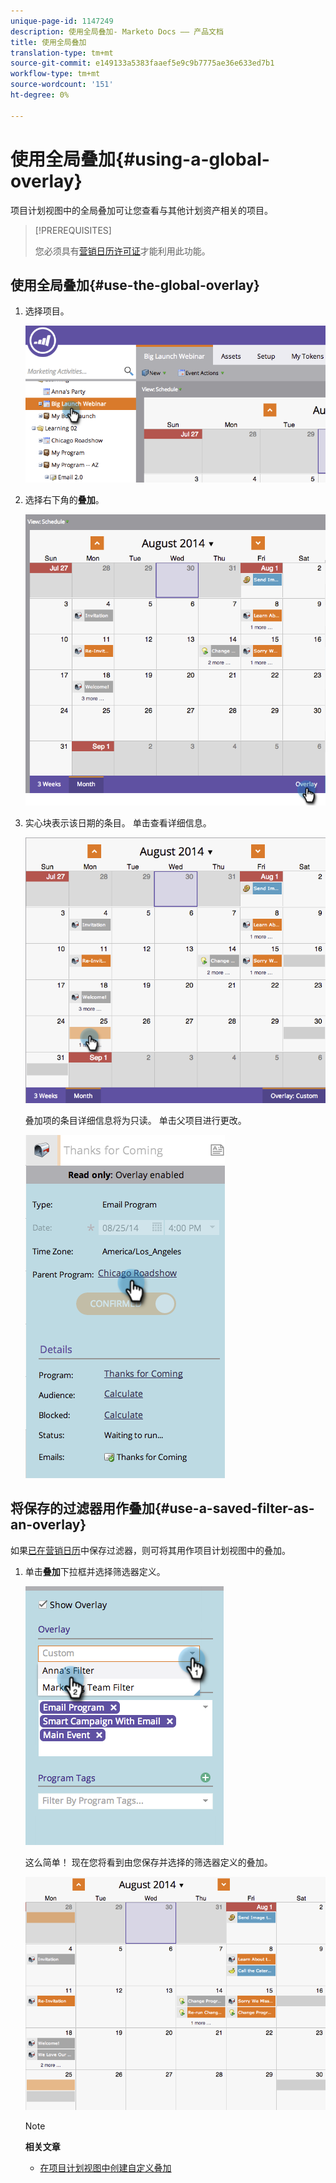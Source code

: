 ```yaml
---
unique-page-id: 1147249
description: 使用全局叠加- Marketo Docs —— 产品文档
title: 使用全局叠加
translation-type: tm+mt
source-git-commit: e149133a5383faaef5e9c9b7775ae36e633ed7b1
workflow-type: tm+mt
source-wordcount: '151'
ht-degree: 0%

---
```



# 使用全局叠加{#using-a-global-overlay}

项目计划视图中的全局叠加可让您查看与其他计划资产相关的项目。

>[!PREREQUISITES]
>
>您必须具有[营销日历许可证](../../../../product-docs/core-marketo-concepts/marketing-calendar/understanding-the-calendar/issue-revoke-a-marketing-calendar-license.md)才能利用此功能。

## 使用全局叠加{#use-the-global-overlay}

1. 选择项目。

   ![](assets/image2014-9-24-10-16-4.png)

1. 选择右下角的&#x200B;**叠加**。

   ![](assets/image2014-9-24-10-3a16-3a9.png)

1. 实心块表示该日期的条目。 单击查看详细信息。

   ![](assets/image2014-9-24-10-3a16-3a14.png)

   叠加项的条目详细信息将为只读。 单击父项目进行更改。

   ![](assets/image2014-9-24-10-3a16-3a19.png)

## 将保存的过滤器用作叠加{#use-a-saved-filter-as-an-overlay}

如果[已在营销日历](../../../../product-docs/core-marketo-concepts/marketing-calendar/working-with-the-calendar/saving-a-filter-definition-in-the-marketing-calendar.md)中保存过滤器，则可将其用作项目计划视图中的叠加。

1. 单击&#x200B;**叠加**&#x200B;下拉框并选择筛选器定义。

   ![](assets/image2014-9-24-10-3a16-3a26.png)

   这么简单！ 现在您将看到由您保存并选择的筛选器定义的叠加。

   ![](assets/image2014-9-24-10-3a16-3a31.png)

   >[!NOTE]
   >
   >**相关文章**
   >
   >    
   >    
   >    * [在项目计划视图中创建自定义叠加](creating-custom-overlays-in-program-schedule-view.md)


